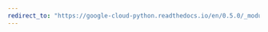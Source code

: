 ```yaml
---
redirect_to: "https://google-cloud-python.readthedocs.io/en/0.5.0/_modules/gcloud/exceptions.html"
---
```


